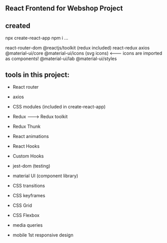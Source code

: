 React Frontend for Webshop Project
----------------------------------

created
------- 
npx create-react-app
npm i ... 

react-router-dom
@reactjs/toolkit (redux included)
react-redux
axios
@material-ui/core
@material-ui/icons (svg icons) <--- icons are imported as components!
@material-ui/lab
@material-ui/styles

tools in this project:
----------------------
* React router
* axios
* CSS modules (included in create-react-app)
* Redux ---> Redux toolkit
* Redux Thunk

* React animations
* React Hooks
* Custom Hooks    

* jest-dom (testing)
* material UI (component library)

* CSS transitions
* CSS keyframes

* CSS Grid
* CSS Flexbox
* media queries
* mobile 1st responsive design
